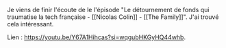 Je viens de finir l'écoute de le l'épisode "Le détournement de fonds qui traumatise la tech française - [[Nicolas Colin]] - [[The Family]]". J'ai trouvé cela intéressant.

Lien : <https://youtu.be/Y67A1Hihcas?si=wqgubHKGyHQ44whb>.